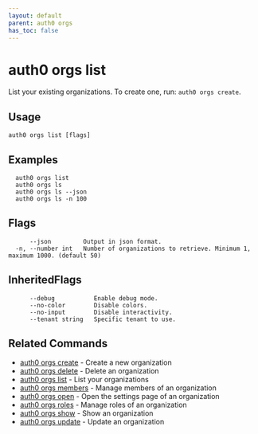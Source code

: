 ```yaml
---
layout: default
parent: auth0 orgs
has_toc: false
---
```

# auth0 orgs list

List your existing organizations. To create one, run: `auth0 orgs create`.

## Usage
```
auth0 orgs list [flags]
```

## Examples

```
  auth0 orgs list
  auth0 orgs ls
  auth0 orgs ls --json
  auth0 orgs ls -n 100
```


## Flags

```
      --json         Output in json format.
  -n, --number int   Number of organizations to retrieve. Minimum 1, maximum 1000. (default 50)
```


## InheritedFlags

```
      --debug           Enable debug mode.
      --no-color        Disable colors.
      --no-input        Disable interactivity.
      --tenant string   Specific tenant to use.
```


## Related Commands

- [auth0 orgs create](auth0_orgs_create.md) - Create a new organization
- [auth0 orgs delete](auth0_orgs_delete.md) - Delete an organization
- [auth0 orgs list](auth0_orgs_list.md) - List your organizations
- [auth0 orgs members](auth0_orgs_members.md) - Manage members of an organization
- [auth0 orgs open](auth0_orgs_open.md) - Open the settings page of an organization
- [auth0 orgs roles](auth0_orgs_roles.md) - Manage roles of an organization
- [auth0 orgs show](auth0_orgs_show.md) - Show an organization
- [auth0 orgs update](auth0_orgs_update.md) - Update an organization


